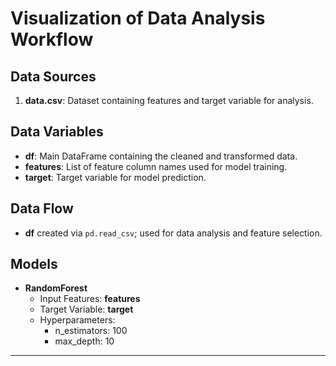 # Visualization of Data Analysis Workflow

## Data Sources
1. **data.csv**: Dataset containing features and target variable for analysis.

## Data Variables
- **df**: Main DataFrame containing the cleaned and transformed data.
- **features**: List of feature column names used for model training.
- **target**: Target variable for model prediction.

## Data Flow
- **df** created via `pd.read_csv`; used for data analysis and feature selection.

## Models
- **RandomForest**
  - Input Features: **features**
  - Target Variable: **target**
  - Hyperparameters: 
    - n_estimators: 100
    - max_depth: 10

---